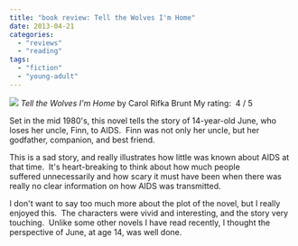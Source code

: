 ```yaml
---
title: "book review: Tell the Wolves I'm Home"
date: 2013-04-21
categories: 
  - "reviews"
  - "reading"
tags: 
  - "fiction"
  - "young-adult"
---
```


![](images/q?_encoding=UTF8&ASIN=0679644199&Format=_SL160_&ID=AsinImage&MarketPlace=US&ServiceVersion=20070822&WS=1&tag=cometgrrlcom-20) _Tell the Wolves I'm Home_ by Carol Rifka Brunt My rating:  4 / 5

Set in the mid 1980's, this novel tells the story of 14-year-old June, who loses her uncle, Finn, to AIDS.  Finn was not only her uncle, but her godfather, companion, and best friend.

This is a sad story, and really illustrates how little was known about AIDS at that time.  It's heart-breaking to think about how much people suffered unnecessarily and how scary it must have been when there was really no clear information on how AIDS was transmitted.

I don't want to say too much more about the plot of the novel, but I really enjoyed this.  The characters were vivid and interesting, and the story very touching.  Unlike some other novels I have read recently, I thought the perspective of June, at age 14, was well done.
